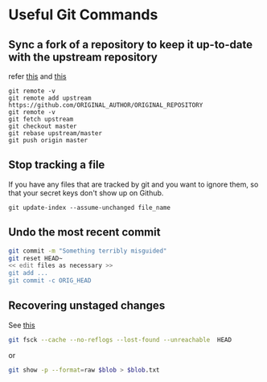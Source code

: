 # Useful Git Commands
## Sync a fork of a repository to keep it up-to-date with the upstream repository
refer [this](https://2buntu.com/articles/1459/keeping-your-forked-repo-synced-with-the-upstream-source/) and [this](https://stackoverflow.com/questions/7244321/how-do-i-update-a-github-forked-repository)
```
git remote -v
git remote add upstream https://github.com/ORIGINAL_AUTHOR/ORIGINAL_REPOSITORY
git remote -v
git fetch upstream
git checkout master
git rebase upstream/master
git push origin master
```

## Stop tracking a file
If you have any files that are tracked by git and you want to ignore them, so that your secret keys don't show up on Github.
```
git update-index --assume-unchanged file_name
```

## Undo the most recent commit
```bash
git commit -m "Something terribly misguided"
git reset HEAD~
<< edit files as necessary >>
git add ...
git commit -c ORIG_HEAD
```

## Recovering unstaged changes
See [this](https://stackoverflow.com/a/1109433)
```bash
git fsck --cache --no-reflogs --lost-found --unreachable  HEAD
```

or

```bash
git show -p --format=raw $blob > $blob.txt
```

